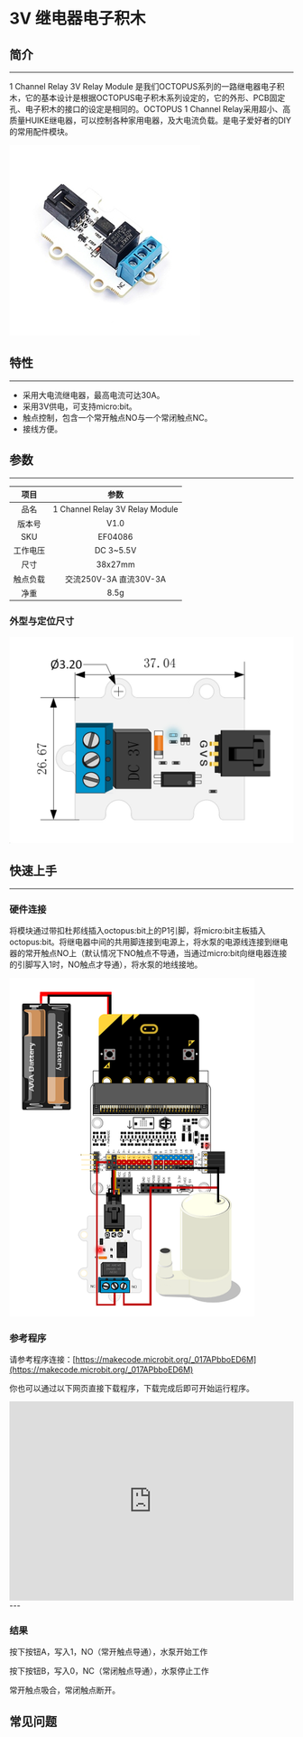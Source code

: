# 3V 继电器电子积木

## 简介
---

1 Channel Relay 3V Relay Module 是我们OCTOPUS系列的一路继电器电子积木，它的基本设计是根据OCTOPUS电子积木系列设定的，它的外形、PCB固定孔、电子积木的接口的设定是相同的。OCTOPUS 1 Channel Relay采用超小、高质量HUIKE继电器，可以控制各种家用电器，及大电流负载。是电子爱好者的DIY的常用配件模块。



![](./images/04086_01.png)



## 特性 
---
- 采用大电流继电器，最高电流可达30A。
- 采用3V供电，可支持micro:bit。
- 触点控制，包含一个常开触点NO与一个常闭触点NC。
- 接线方便。

## 参数
---

项目 | 参数 
:-: | :-: 
品名|1 Channel Relay 3V Relay Module
版本号|V1.0
SKU| EF04086
工作电压|DC 3~5.5V
尺寸|38x27mm
触点负载|交流250V-3A 直流30V-3A
净重|8.5g

### 外型与定位尺寸  



![](./images/04086_02.png)




## 快速上手  
---  
### 硬件连接  

将模块通过带扣杜邦线插入octopus:bit上的P1引脚，将micro:bit主板插入octopus:bit。将继电器中间的共用脚连接到电源上，将水泵的电源线连接到继电器的常开触点NO上（默认情况下NO触点不导通，当通过micro:bit向继电器连接的引脚写入1时，NO触点才导通），将水泵的地线接地。



![](./images/04086_03.png)



### 参考程序

请参考程序连接：[https://makecode.microbit.org/_017APbboED6M](https://makecode.microbit.org/_017APbboED6M)

你也可以通过以下网页直接下载程序，下载完成后即可开始运行程序。

<div style="position:relative;height:0;padding-bottom:70%;overflow:hidden;"><iframe style="position:absolute;top:0;left:0;width:100%;height:100%;" src="https://makecode.microbit.org/#pub:_017APbboED6M" frameborder="0" sandbox="allow-popups allow-forms allow-scripts allow-same-origin"></iframe></div>  
---

### 结果  
按下按钮A，写入1，NO（常开触点导通），水泵开始工作

按下按钮B，写入0，NC（常闭触点导通），水泵停止工作

常开触点吸合，常闭触点断开。

## 常见问题
